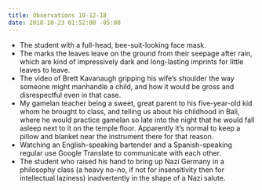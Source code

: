 ```yaml
---
title: Observations 10-12-18
date: 2018-10-23 01:52:00 -05:00
---
```


* The student with a full-head, bee-suit-looking face mask.
* The marks the leaves leave on the ground from their seepage after rain, which are kind of impressively dark and long-lasting imprints for little leaves to leave.
* The video of Brett Kavanaugh gripping his wife’s shoulder the way someone might manhandle a child, and how it would be gross and disrespectful even in that case.
* My gamelan teacher being a sweet, great parent to his five-year-old kid whom he brought to class, and telling us about his childhood in Bali, where he would practice gamelan so late into the night that he would fall asleep next to it on the temple floor. Apparently it’s normal to keep a pillow and blanket near the instrument there for that reason.
* Watching an English-speaking bartender and a Spanish-speaking regular use Google Translate to communicate with each other.
* The student who raised his hand to bring up Nazi Germany in a philosophy class (a heavy no-no, if not for insensitivity then for intellectual laziness) inadvertently in the shape of a Nazi salute.